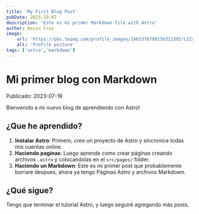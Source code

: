 ```yaml
---
title: 'My First Blog Post'
pubDate: 2023-19-07
description: 'Este es mi primer Markdown file with Astro'
author: Kevin Cruz
image:
    url: 'https://pbs.twimg.com/profile_images/1663376799156322305/LSIy361Y_400x400.jpg'
    alt: 'Profile picture'
tags: ['astro','markdown']
---
```


# Mi primer blog con Markdown

Publicado: 2023-07-19

Bienvenido a mi nuevo blog de aprendiendo con Astro!

## ¿Que he aprendido?

1. **Instalar Astro**: Primero, cree un proyecto de Astro y sincronice todas mis cuentas online.
2. **Haciendo paginas**: Luego aprende como crear páginas creando archivos `.astro` y colocandolas en el `src/pages/` folder.
3. **Haciendo un Markdown**: Este es mi primer post que probablemente borrare despues, ahora ya tengo Páginas Astro y archivos Markdown.

## ¿Qué sigue?

Tengo que terminar el tutorial Astro, y luego seguiré agregando más posts.